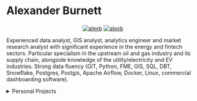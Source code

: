 # Alexander Burnett


<!-- ![image](https://avatars.githubusercontent.com/u/60477996?v=4) -->

<p align="center">
<a href="https://www.linkedin.com/in/alexander-burnett-a763bb97/" target="blank"><img align="center" src="https://img.shields.io/badge/-LinkedIn-039BE5?style=for-the-badge&logo=Linkedin&logoColor=white&link=https://www.linkedin.com/in/alexander-burnett-a763bb97/" alt="alexb"/></a>
<a href="https://twitter.com/Alex90347326/" target="blank"><img align="center" src="https://img.shields.io/badge/-Twitter-A7C0FF?style=for-the-badge&logo=Twitter&logoColor=white&link=https://twitter.com/Alex90347326/" alt="alexb"/></a>

</p>


Experienced data analyst, GIS analyst, analytics engineer and market research analyst with significant experience in the energy and fintech sectors. Particular specialism in the upstream oil and gas industry and its supply chain, alongside knowledge of the utility/electricity and EV industries. Strong data fluency (GIT, Python, FME, GIS, SQL, DBT, Snowflake, Postgres, Postgis, Apache Airflow, Docker, Linux, commercial dashboarding software).


<details>
<summary>Personal Projects</summary>
  
  <!---
  | Command | Description |
| --- | --- |
| [Vectors of Locally Aggregated Concepts](https://github.com/MaartenGr/VLAC) | <img src="https://img.shields.io/badge/-NLP-red"> <img src="https://img.shields.io/badge/-Python-blue">|
| ... | ... |
  --->
  
| Project | Description |
| --- | --- |
| [**Satellite Flaring Monitor**: ](https://github.com/) | Daily flare locations and volumes tracker |
| [**Satellite AIS Tanker tracker**: ](https://github.com/) | Ship tracking and route clustering and volume estimating |
| [**Offshore Wind Economics Modelling**: ](https://github.com/) | Database of offshore wind farms/planned and constructed/ power curves and monte carlo modelling of windpseed and electricty output |
| [**Investment dashboard**: ](https://github.com/) | Script to extract portfolio data / dashboard and benchmark performance |
| [**Offshore Rig Market tool: floaters**: ](https://github.com/) | NLP script to extract contract data from press releases and fleet status reports and dashboard utilisation and dayrate trends |

</details>  
